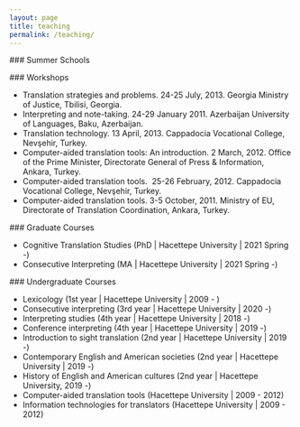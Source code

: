 ```yaml
---
layout: page
title: teaching
permalink: /teaching/
---
```


### Summer Schools

### Workshops

- Translation strategies and problems. 24-25 July, 2013. Georgia Ministry of Justice, Tbilisi, Georgia.
- Interpreting and note-taking. 24-29 January 2011. Azerbaijan University of Languages, Baku, Azerbaijan.
- Translation technology. 13 April, 2013. Cappadocia Vocational College, Nevşehir, Turkey.
- Computer-aided translation tools: An introduction. 2 March, 2012. Office of the Prime Minister, Directorate General of Press & Information, Ankara, Turkey.
- Computer-aided translation tools.  25-26 February, 2012. Cappadocia Vocational College, Nevşehir, Turkey.
- Computer-aided translation tools. 3-5 October, 2011. Ministry of EU, Directorate of Translation Coordination, Ankara, Turkey.

### Graduate Courses

- Cognitive Translation Studies (PhD | Hacettepe University | 2021 Spring -)
- Consecutive Interpreting (MA | Hacettepe University | 2021 Spring -)

### Undergraduate Courses
- Lexicology (1st year | Hacettepe University | 2009 - )</li>
- Consecutive interpreting (3rd year | Hacettepe University | 2020 -)
- Interpreting studies (4th year | Hacettepe University | 2018 -)
- Conference interpreting (4th year | Hacettepe University | 2019 -)
- Introduction to sight translation (2nd year | Hacettepe University | 2019 -)
- Contemporary English and American societies (2nd year | Hacettepe University | 2019 -)
- History of English and American cultures (2nd year | Hacettepe University, 2019 -)
- Computer-aided translation tools (Hacettepe University | 2009 - 2012)
- Information technologies for translators (Hacettepe University | 2009 - 2012)

